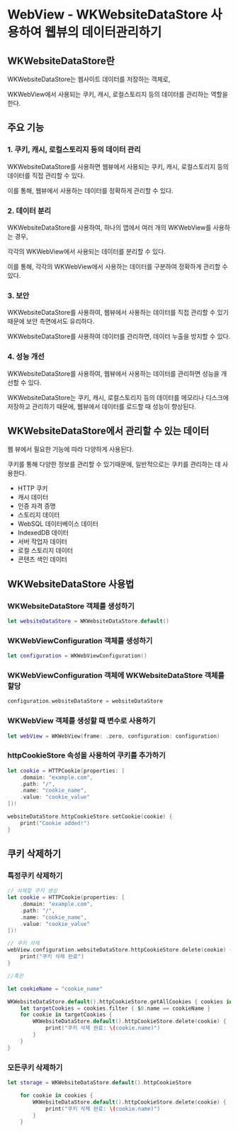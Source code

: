 # WebView - WKWebsiteDataStore 사용하여 웹뷰의 데이터관리하기

## WKWebsiteDataStore란
WKWebsiteDataStore는 웹사이트 데이터를 저장하는 객체로,

WKWebView에서 사용되는 쿠키, 캐시, 로컬스토리지 등의 데이터를 관리하는 역할을 한다.

## 주요 기능

### 1. 쿠키, 캐시, 로컬스토리지 등의 데이터 관리
WKWebsiteDataStore를 사용하면 웹뷰에서 사용되는 쿠키, 캐시, 로컬스토리지 등의 데이터를 직접 관리할 수 있다.

이를 통해, 웹뷰에서 사용하는 데이터를 정확하게 관리할 수 있다.


### 2. 데이터 분리
WKWebsiteDataStore를 사용하여, 하나의 앱에서 여러 개의 WKWebView를 사용하는 경우,

각각의 WKWebView에서 사용되는 데이터를 분리할 수 있다.

이를 통해, 각각의 WKWebView에서 사용하는 데이터를 구분하여 정확하게 관리할 수 있다.


### 3. 보안
WKWebsiteDataStore를 사용하여, 웹뷰에서 사용하는 데이터를 직접 관리할 수 있기 때문에 보안 측면에서도 유리하다.

WKWebsiteDataStore를 사용하여 데이터를 관리하면, 데이터 누출을 방지할 수 있다.


### 4. 성능 개선
WKWebsiteDataStore를 사용하여, 웹뷰에서 사용하는 데이터를 관리하면 성능을 개선할 수 있다. 

WKWebsiteDataStore는 쿠키, 캐시, 로컬스토리지 등의 데이터를 메모리나 디스크에 저장하고 관리하기 때문에, 웹뷰에서 데이터를 로드할 때 성능이 향상된다.

## WKWebsiteDataStore에서 관리할 수 있는 데이터
웹 뷰에서 필요한 기능에 따라 다양하게 사용된다. 

쿠키를 통해 다양한 정보를 관리할 수 있기때문에, 일반적으로는 쿠키를 관리하는 데 사용한다.

- HTTP 쿠키
- 캐시 데이터
- 인증 자격 증명
- 스토리지 데이터
- WebSQL 데이터베이스 데이터
- IndexedDB 데이터
- 서버 작업자 데이터
- 로컬 스토리지 데이터
- 콘텐츠 색인 데이터


## WKWebsiteDataStore 사용법

### WKWebsiteDataStore 객체를 생성하기

```swift
let websiteDataStore = WKWebsiteDataStore.default()
```

### WKWebViewConfiguration 객체를 생성하기

```swift
let configuration = WKWebViewConfiguration()
```

### WKWebViewConfiguration 객체에 WKWebsiteDataStore 객체를 할당

```swift
configuration.websiteDataStore = websiteDataStore

```

### WKWebView 객체를 생성할 때 변수로 사용하기

```swift
let webView = WKWebView(frame: .zero, configuration: configuration)

```


### httpCookieStore 속성을 사용하여 쿠키를 추가하기

```swift
let cookie = HTTPCookie(properties: [
    .domain: "example.com",
    .path: "/",
    .name: "cookie_name",
    .value: "cookie_value"
])!

websiteDataStore.httpCookieStore.setCookie(cookie) {
    print("Cookie added!")
}

```

## 쿠키 삭제하기

### 특정쿠키 삭제하기
```swift
// 삭제할 쿠키 생성
let cookie = HTTPCookie(properties: [
    .domain: "example.com",
    .path: "/",
    .name: "cookie_name",
    .value: "cookie_value"
])!

// 쿠키 삭제
webView.configuration.websiteDataStore.httpCookieStore.delete(cookie) {
    print("쿠키 삭제 완료")
}

//혹은

let cookieName = "cookie_name"

WKWebsiteDataStore.default().httpCookieStore.getAllCookies { cookies in
    let targetCookies = cookies.filter { $0.name == cookieName }
    for cookie in targetCookies {
        WKWebsiteDataStore.default().httpCookieStore.delete(cookie) {
            print("쿠키 삭제 완료: \(cookie.name)")
        }
    }
}
```

### 모든쿠키 삭제하기
```swift
let storage = WKWebsiteDataStore.default().httpCookieStore

    for cookie in cookies {
        WKWebsiteDataStore.default().httpCookieStore.delete(cookie) {
            print("쿠키 삭제 완료: \(cookie.name)")
        }
    }

```
